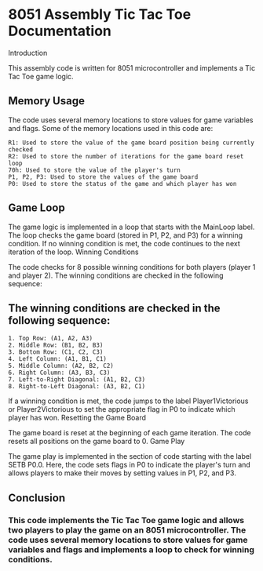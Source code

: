 # 8051 Assembly Tic Tac Toe Documentation
Introduction

This assembly code is written for 8051 microcontroller and implements a Tic Tac Toe game logic.
## Memory Usage

The code uses several memory locations to store values for game variables and flags. Some of the memory locations used in this code are:

    R1: Used to store the value of the game board position being currently checked
    R2: Used to store the number of iterations for the game board reset loop
    70h: Used to store the value of the player's turn
    P1, P2, P3: Used to store the values of the game board
    P0: Used to store the status of the game and which player has won

## Game Loop

The game logic is implemented in a loop that starts with the MainLoop label. The loop checks the game board (stored in P1, P2, and P3) for a winning condition. If no winning condition is met, the code continues to the next iteration of the loop.
Winning Conditions

The code checks for 8 possible winning conditions for both players (player 1 and player 2). The winning conditions are checked in the following sequence:

## The winning conditions are checked in the following sequence:


    1. Top Row: (A1, A2, A3)
    2. Middle Row: (B1, B2, B3)
    3. Bottom Row: (C1, C2, C3)
    4. Left Column: (A1, B1, C1)
    5. Middle Column: (A2, B2, C2)
    6. Right Column: (A3, B3, C3)
    7. Left-to-Right Diagonal: (A1, B2, C3)
    8. Right-to-Left Diagonal: (A3, B2, C1)


If a winning condition is met, the code jumps to the label Player1Victorious or Player2Victorious to set the appropriate flag in P0 to indicate which player has won.
Resetting the Game Board

The game board is reset at the beginning of each game iteration. The code resets all positions on the game board to 0.
Game Play

The game play is implemented in the section of code starting with the label SETB P0.0. Here, the code sets flags in P0 to indicate the player's turn and allows players to make their moves by setting values in P1, P2, and P3.
## Conclusion

### This code implements the Tic Tac Toe game logic and allows two players to play the game on an 8051 microcontroller. The code uses several memory locations to store values for game variables and flags and implements a loop to check for winning conditions.
